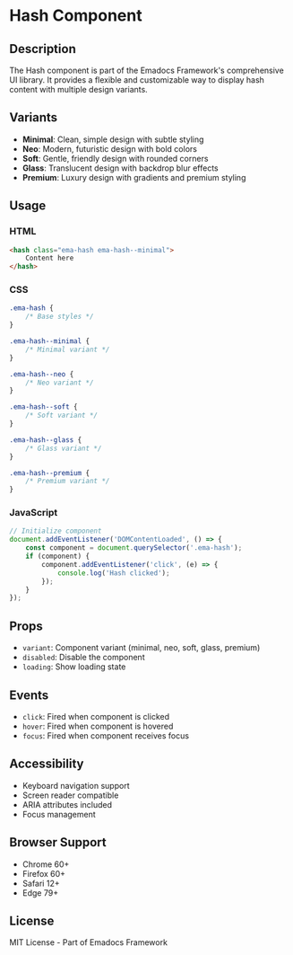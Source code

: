 # Hash Component

## Description
The Hash component is part of the Emadocs Framework's comprehensive UI library. It provides a flexible and customizable way to display hash content with multiple design variants.

## Variants
- **Minimal**: Clean, simple design with subtle styling
- **Neo**: Modern, futuristic design with bold colors
- **Soft**: Gentle, friendly design with rounded corners
- **Glass**: Translucent design with backdrop blur effects
- **Premium**: Luxury design with gradients and premium styling

## Usage

### HTML
```html
<hash class="ema-hash ema-hash--minimal">
    Content here
</hash>
```

### CSS
```css
.ema-hash {
    /* Base styles */
}

.ema-hash--minimal {
    /* Minimal variant */
}

.ema-hash--neo {
    /* Neo variant */
}

.ema-hash--soft {
    /* Soft variant */
}

.ema-hash--glass {
    /* Glass variant */
}

.ema-hash--premium {
    /* Premium variant */
}
```

### JavaScript
```javascript
// Initialize component
document.addEventListener('DOMContentLoaded', () => {
    const component = document.querySelector('.ema-hash');
    if (component) {
        component.addEventListener('click', (e) => {
            console.log('Hash clicked');
        });
    }
});
```

## Props
- `variant`: Component variant (minimal, neo, soft, glass, premium)
- `disabled`: Disable the component
- `loading`: Show loading state

## Events
- `click`: Fired when component is clicked
- `hover`: Fired when component is hovered
- `focus`: Fired when component receives focus

## Accessibility
- Keyboard navigation support
- Screen reader compatible
- ARIA attributes included
- Focus management

## Browser Support
- Chrome 60+
- Firefox 60+
- Safari 12+
- Edge 79+

## License
MIT License - Part of Emadocs Framework
